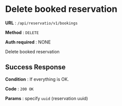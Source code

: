 # Delete booked reservation

**URL** : `/api/reservatio/v1/bookings`

**Method** : `DELETE`

**Auth required** : NONE

Delete booked reservation

## Success Response

**Condition** : If everything is OK.

**Code** : `200 OK`

**Params** : specify `uuid` (reservation uuid)